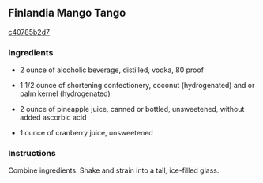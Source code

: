 ## Finlandia Mango Tango

[c40785b2d7](http://www.food.com/recipe/finlandia-mango-tango-376776)

### Ingredients

 - 2 ounce of alcoholic beverage, distilled, vodka, 80 proof

 - 1 1/2 ounce of shortening confectionery, coconut (hydrogenated) and or palm kernel (hydrogenated)

 - 2 ounce of pineapple juice, canned or bottled, unsweetened, without added ascorbic acid

 - 1 ounce of cranberry juice, unsweetened

### Instructions

Combine ingredients. Shake and strain into a tall, ice-filled glass.